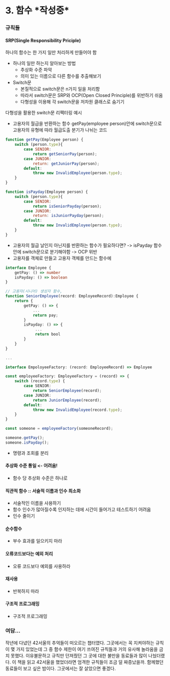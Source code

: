 # 3. 함수 \*작성중\*

### 규칙들

#### SRP(Single Responsibility Priciple)

하나의 함수는 한 가지 일만 처리하게 만들어야 함

* 하나의 일만 하는지 알아보는 방법
  * 추상화 수준 파악
  * 의미 있는 이름으로 다른 함수를 추출해보기
* Switch문
  * 본질적으로 switch문은 n가지 일을 처리함
  * 따라서 switch문은 SRP와 OCP(Open Closed Principle)를 위반하기 쉬움
  * 다형성을 이용해 각 switch문을 저차원 클래스로 숨기기

다형성을 활용한 switch문 리팩터링 예시

* 고용자의 월급을 반환하는 함수 getPay(employee person)안에 switch문으로 고용자의 유형에 따라 월급도출 분기가 나뉘는 코드

```javascript
function getPay(Employee person) {
    switch (person.type){
        case SENIOR:
            return getSeniorPay(person);
        case JUNIOR:
            return: getJuniorPay(person);
        default:
            throw new InvalidEmployee(person.type);
    }
}

function isPayday(Employee person) {
    switch (person.type){
        case SENIOR:
            return isSeniorPayday(person);
        case JUNIOR:
            return: isJuniorPayday(person);
        default:
            throw new InvalidEmployee(person.type);
    }
}
```

* 고용자의 월급 날인지 아닌지를 반환하는 함수가 필요하다면? -> isPayday 함수 안에 switch문으로 분기해야함 -> OCP 위반
* 고용자를 객체로 만들고 고용자 객체를 만드는 함수에&#x20;

```typescript
interface Employee {
    getPay: () => number
    isPayday: () => boolean
}

// 고용자(시니어) 생성자 함수, 
function SeniorEmployee(record: EmployeeRecord):Employee {
    return {
        getPay: () => {
            ...
            return pay;
        }
        isPayday: () => {
             ...
             return bool   
        }
    }
}

...

interface EmpoloyeeFactory: (record: EmployeeRecord) => Employee 

const employeeFactory: EmployeeFactory = (record) => {
    switch (record.type) {
        case SENIOR:
            return SeniorEmployee(record);
        case JUNIOR:
            return JuniorEmployee(record);
        default:
            throw new InvalidEmployee(record.type);
    }
}

const someone = employeeFactory(someoneRecord);

someone.getPay();
someone.isPayday();
```



* 명령과 조회를 분리

#### 추상화 수준 통일 <- 어려움!

* 함수 당 추상화 수준은 하나로

#### 직관적 함수 :: 서술적 이름과 인수 최소화

* 서술적인 이름을 사용하기
* 함수 인수가 많아질수록 인지하는 데에 시간이 들어가고 테스트하기 어려움
* 인수 줄이기

#### 순수함수

* 부수 효과를 일으키지 마라

#### 오류코드보다는 예외 처리

* 오류 코드보다 예외를 사용하라

#### 재사용

* 반복하지 마라

#### 구조적 프로그래밍

* 구조적 프로그래밍

### 여담...

작년에 다녔던 42서울의 추억들이 떠오르는 챕터였다. 그곳에서는 꼭 지켜야하는 규칙이 몇 가지 있었는데 그 중 함수 제한이 여기 쓰여진 규칙들과 거의 유사해 놀라움을 금치 못했다. 이유불문하고 규칙만 던져줬던 그 곳에 대한 불만을 동료들과 많이 나눴더랬다. 이 책을 읽고 42서울을 했었더라면 엄격한 규칙들이 조금 덜 짜증났을까. 함께했던 동료들이 보고 싶은 밤이다. 그곳에서는 잘 살았으면 좋겠다.



